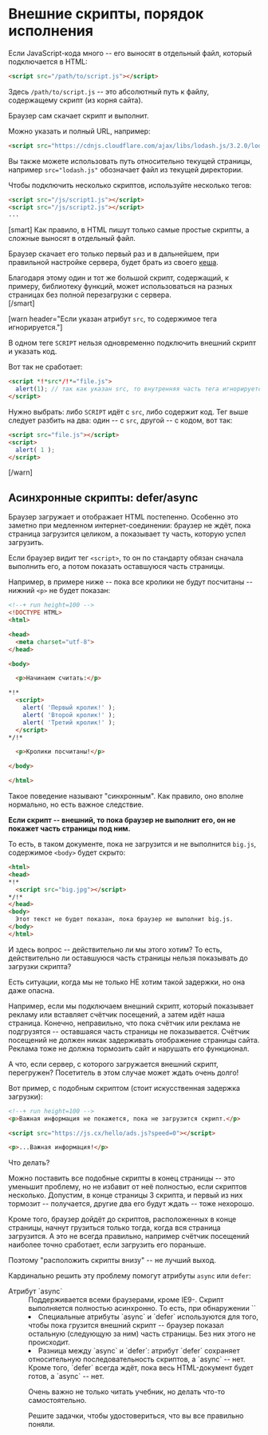 # Внешние скрипты, порядок исполнения

Если JavaScript-кода много -- его выносят в отдельный файл, который подключается в HTML:

```html
<script src="/path/to/script.js"></script>
```

Здесь `/path/to/script.js` -- это абсолютный путь к файлу, содержащему скрипт (из корня сайта). 

Браузер сам скачает скрипт и выполнит.

Можно указать и полный URL, например:

```html
<script src="https://cdnjs.cloudflare.com/ajax/libs/lodash.js/3.2.0/lodash.js"></script>
```

Вы также можете использовать путь относительно текущей страницы, например `src="lodash.js"` обозначает файл из текущей директории.

Чтобы подключить несколько скриптов, используйте несколько тегов:

```html
<script src="/js/script1.js"></script>
<script src="/js/script2.js"></script>
...
```

[smart]
Как правило, в HTML пишут только самые простые скрипты, а сложные выносят в отдельный файл.

Браузер скачает его только первый раз и в дальнейшем, при правильной настройке сервера, будет брать из своего [кеша](http://ru.wikipedia.org/wiki/%D0%9A%D1%8D%D1%88).

Благодаря этому один и тот же большой скрипт, содержащий, к примеру, библиотеку функций, может использоваться на разных страницах без полной перезагрузки с сервера.  
[/smart]


[warn header="Если указан атрибут `src`, то содержимое тега игнорируется."]

В одном теге `SCRIPT` нельзя одновременно подключить внешний скрипт и указать код. 

Вот так не cработает:

```html
<script *!*src*/!*="file.js">
  alert(1); // так как указан src, то внутренняя часть тега игнорируется
</script>
```

Нужно выбрать: либо `SCRIPT` идёт с `src`, либо содержит код. Тег выше следует разбить на два: один -- с `src`, другой -- с кодом, вот так:

```html
<script src="file.js"></script>
<script>
  alert( 1 );
</script>
```

[/warn]

## Асинхронные скрипты: defer/async

Браузер загружает и отображает HTML постепенно. Особенно это заметно при медленном интернет-соединении: браузер не ждёт, пока страница загрузится целиком, а показывает ту часть, которую успел загрузить.

Если браузер видит тег `<script>`, то он по стандарту обязан сначала выполнить его, а потом показать оставшуюся часть страницы.

Например, в примере ниже -- пока все кролики не будут посчитаны -- нижний `<p>` не будет показан:

```html
<!--+ run height=100 -->
<!DOCTYPE HTML>
<html>

<head>
  <meta charset="utf-8">
</head>

<body>

  <p>Начинаем считать:</p>

*!*
  <script>
    alert( 'Первый кролик!' );
    alert( 'Второй кролик!' );
    alert( 'Третий кролик!' );
  </script>
*/!*

  <p>Кролики посчитаны!</p>

</body>

</html>
```

Такое поведение называют "синхронным". Как правило, оно вполне нормально, но есть важное следствие.

**Если скрипт -- внешний, то пока браузер не выполнит его, он не покажет часть страницы под ним.**

То есть, в таком документе, пока не загрузится и не выполнится `big.js`, содержимое `<body>` будет скрыто:

```html
<html>
<head>
*!*
  <script src="big.jpg"></script>
*/!*
</head>
<body>
  Этот текст не будет показан, пока браузер не выполнит big.js.
</body>
</html>
```

И здесь вопрос -- действительно ли мы этого хотим? То есть, действительно ли оставшуюся часть страницы нельзя показывать до загрузки скрипта? 

Есть ситуации, когда мы не только НЕ хотим такой задержки, но она даже опасна.

Например, если мы подключаем внешний скрипт, который показывает рекламу или вставляет счётчик посещений, а затем идёт наша страница. Конечно, неправильно, что пока счётчик или реклама не подгрузятся -- оставшаяся часть страницы не показывается. Счётчик посещений не должен никак задерживать отображение страницы сайта. Реклама тоже не должна тормозить сайт и нарушать его функционал.

А что, если сервер, с которого загружается внешний скрипт, перегружен? Посетитель в этом случае может ждать очень долго!

Вот пример, с подобным скриптом (стоит искусственная задержка загрузки):

```html
<!--+ run height=100 -->
<p>Важная информация не покажется, пока не загрузится скрипт.</p>

<script src="https://js.cx/hello/ads.js?speed=0"></script>

<p>...Важная информация!</p>
```

Что делать?

Можно поставить все подобные скрипты в конец страницы -- это уменьшит проблему, но не избавит от неё полностью, если скриптов несколько. Допустим, в конце страницы 3 скрипта, и первый из них тормозит -- получается, другие два его будут ждать -- тоже нехорошо.

Кроме того, браузер дойдёт до скриптов, расположенных в конце страницы, начнут грузиться только тогда, когда вся страница загрузится. А это не всегда правильно, например счётчик посещений наиболее точно сработает, если загрузить его пораньше.

Поэтому "расположить скрипты внизу" -- не лучший выход.

Кардинально решить эту проблему помогут атрибуты `async` или `defer`:
<dl>
<dt>Атрибут `async`</dt>
<dd>Поддерживается всеми браузерами, кроме IE9-. Скрипт выполняется полностью асинхронно. То есть, при обнаружении `<script async src="...">` браузер не останавливает обработку страницы, а спокойно работает дальше. Когда скрипт будет загружен -- он выполнится.</dd>
<dt>Атрибут `defer`</dt>
<dd>Поддерживается всеми браузерами, включая самые старые IE. Скрипт также выполняется асинхронно, не заставляет ждать страницу, но есть два отличия от `async`.

Первое -- браузер гарантирует, что относительный порядок скриптов с `defer` будет сохранён. 

То есть, в таком коде (с `async`) первым сработает тот скрипт, который раньше загрузится:

```html
<script src="1.js" async></script>
<script src="2.js" async></script>
```

А в таком коде (с `defer`) первым сработает всегда `1.js`, а скрипт `2.js`, даже если загрузился раньше, будет его ждать.

```html
<script src="1.js" defer></script>
<script src="2.js" defer></script>
```

Поэтому атрибут `defer` используют в тех случаях, когда второй скрипт `2.js` зависит от первого `1.js`, к примеру -- использует что-то, описанное первым скриптом.

Второе отличие -- скрипт с `defer` сработает, когда весь HTML-документ будет обработан браузером. 

Например, если документ достаточно большой...
```html
<script src="async.js" async></script>
<script src="defer.js" defer></script>

Много много много букв
```

...То скрипт `async.js` выполнится, как только загрузится -- возможно, до того, как ведь документ готов. А `defer.js` подождёт готовности всего документа.

Это бывает удобно, когда мы в скрипте хотим работать с документом, и должны быть уверены, что он полностью получен.
</dd>
</dl>

[warn header="Либо `async` либо `defer`"]
Одновременно указывать `async` и `defer` не имеет смысла, в этом случае браузер использует только `async`.
[/warn]

[warn header="Атрибуты `async/defer` -- только для внешних скриптов"]
Атрибуты `async/defer` работают только в том случае, если назначены на внешние скрипты, т.е. имеющие `src`. 

При попытке назначить их на обычные скрипты <code>&lt;script&gt;...&lt;/script&gt;</code>, они будут проигнороированы.
[/warn]

Тот же пример с `async`:

```html
<!--+ run height=100 -->
<p>Важная информация теперь не ждёт, пока загрузится скрипт...</p>

<script *!*async*/!* src="https://js.cx/hello/ads.js?speed=0"></script>

<p>...Важная информация!</p>
```

При запуске вы увидите, что вся страница отобразилась тут же, а `alert` из внешнего скрипта появится позже, когда загрузится скрипт. 

[smart header="Эти атрибуты давно \"в ходу\""]
Большинство современных системы рекламы и счётчиков знают про эти атрибуты и используют их.

Перед вставкой внешнего тега `<script>` понимающий программист всегда проверит, есть ли у него подобный атрибут. Иначе медленный скрипт может задержать загрузку страницы.
[/smart]

[smart header="Забегая вперёд"]
Для продвинутого читателя, который знает, что теги `<script>` можно добавлять на страницу в любой момент при помощи самого javascript, заметим, что скрипты, добавленные таким образом, ведут себя так же, как `async`. То есть, выполняются как только загрузятся, без сохранения относительного порядка.

Если же нужно сохранить порядок выполнения, то есть добавить несколько скриптов, которые выполнятся строго один за другим, то используется свойство `script.async = false`.


Выглядит это примерно так:
```js
function addScript(src);
  var script = document.createElement('script');
  script.src = src;
*!*
  script.async = false; // чтобы гарантировать порядок 
*/!*
  document.head.appendChild(script);
}

addScript('1.js'); // загружаться эти скрипты начнут сразу
addScript('2.js'); // выполнятся, как только загрузятся
addScript('3.js'); // но, гарантированно, в порядке 1 -> 2 -> 3
```

Более подобно работу со страницей мы разберём во второй части учебника.
[/smart]


## Итого

<ul>
<li>Скрипты вставляются на страницу как текст в теге `<script>`, либо как внешний файл через `<script src="путь"></script>`</li>
<li>Специальные атрибуты `async` и `defer` используются для того, чтобы пока грузится внешний скрипт -- браузер показал остальную (следующую за ним) часть страницы. Без них этого не происходит.</li>
<li>Разница между `async` и `defer`: атрибут `defer` сохраняет относительную последовательность скриптов, а `async` -- нет. Кроме того, `defer` всегда ждёт, пока весь HTML-документ будет готов, а `async` -- нет.</li>
</ul>

Очень важно не только читать учебник, но делать что-то самостоятельно.

Решите задачки, чтобы удостовериться, что вы все правильно поняли.


